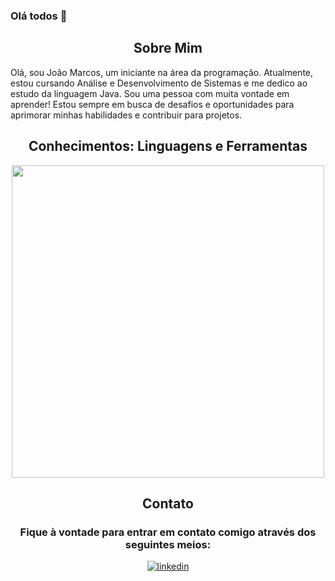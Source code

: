 ### Olá todos 👋

<!--Languages and Tools Section-->       
<h2 align="center">Sobre Mim</h2>
<p align="left">Olá, sou João Marcos, um iniciante na área da programação. Atualmente, estou cursando Análise e Desenvolvimento de Sistemas e me dedico ao estudo da linguagem Java. Sou uma pessoa com muita vontade em aprender! Estou sempre em busca de desafios e oportunidades para aprimorar minhas habilidades e contribuir para projetos.
</p>

<h2 align="center">Conhecimentos: Linguagens e Ferramentas</h2>
<p align="center">
<img width="500px" src="https://skillicons.dev/icons?i=java,spring,nodejs,react,javascrpit,html,css,git,github,mysql,vscode,eclipse,idea,javascript,html,css&perline=10" />
</p>

<h2 align="center">Contato</h2>
<h3 align="center">Fique à vontade para entrar em contato comigo através dos seguintes meios: </h3>


<div align="center">
 <a href="https://www.linkedin.com/in/jao1cardoso" target="_blank">
<img src=https://img.shields.io/badge/linkedin-%231E77B5.svg?&style=for-the-badge&logo=linkedin&logoColor=white alt=linkedin style="margin-bottom: 5px;" />
</a>
</div>
